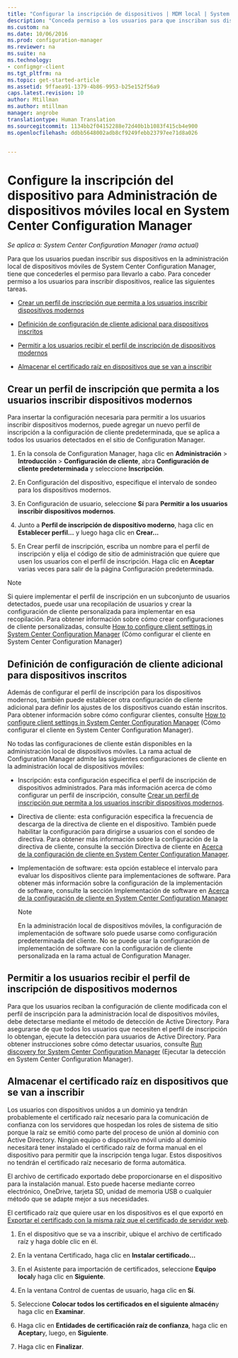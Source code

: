 ```yaml
---
title: "Configurar la inscripción de dispositivos | MDM local | System Center Configuration Manager"
description: "Conceda permiso a los usuarios para que inscriban sus dispositivos para la administración local de dispositivos móviles en System Center Configuration Manager."
ms.custom: na
ms.date: 10/06/2016
ms.prod: configuration-manager
ms.reviewer: na
ms.suite: na
ms.technology:
- configmgr-client
ms.tgt_pltfrm: na
ms.topic: get-started-article
ms.assetid: 9ffaea91-1379-4b86-9953-b25e152f56a9
caps.latest.revision: 10
author: Mtillman
ms.author: mtillman
manager: angrobe
translationtype: Human Translation
ms.sourcegitcommit: 1134bb2f04152288e72d40b1b1083f415cb4e900
ms.openlocfilehash: ddbb5648002adb8cf9249febb23797ee71d8a026


---
```

# <a name="set-up-device-enrollment-for-on-premises-mobile-device-management-in-system-center-configuration-manager"></a>Configure la inscripción del dispositivo para Administración de dispositivos móviles local en System Center Configuration Manager

*Se aplica a: System Center Configuration Manager (rama actual)*

Para que los usuarios puedan inscribir sus dispositivos en la administración local de dispositivos móviles de System Center Configuration Manager, tiene que concederles el permiso para llevarlo a cabo. Para conceder permiso a los usuarios para inscribir dispositivos, realice las siguientes tareas.

-   [Crear un perfil de inscripción que permita a los usuarios inscribir dispositivos modernos](#bkmk_createProf)  

-   [Definición de configuración de cliente adicional para dispositivos inscritos](#bkmk_addClient)  

-   [Permitir a los usuarios recibir el perfil de inscripción de dispositivos modernos](#bkmk_enableUsers)  

-   [Almacenar el certificado raíz en dispositivos que se van a inscribir](#bkmk_storeCert)  

##  <a name="a-namebkmkcreateprofa-create-an-enrollment-profile-that-allows-users-to-enroll-modern-devices"></a><a name="bkmk_createProf"></a> Crear un perfil de inscripción que permita a los usuarios inscribir dispositivos modernos  
 Para insertar la configuración necesaria para permitir a los usuarios inscribir dispositivos modernos, puede agregar un nuevo perfil de inscripción a la configuración de cliente predeterminada, que se aplica a todos los usuarios detectados en el sitio de Configuration Manager.  

1.  En la consola de Configuration Manager, haga clic en **Administración** > **Introducción** > **Configuración de cliente**, abra **Configuración de cliente predeterminada** y seleccione **Inscripción**.  

2.  En Configuración del dispositivo, especifique el intervalo de sondeo para los dispositivos modernos.  

3.  En Configuración de usuario, seleccione **Sí** para **Permitir a los usuarios inscribir dispositivos modernos**.  

4.  Junto a **Perfil de inscripción de dispositivo moderno**, haga clic en **Establecer perfil...** y luego haga clic en **Crear...**  

5.  En Crear perfil de inscripción, escriba un nombre para el perfil de inscripción y elija el código de sitio de administración que quiere que usen los usuarios con el perfil de inscripción. Haga clic en **Aceptar** varias veces para salir de la página Configuración predeterminada.  

> [!NOTE]  
>  Si quiere implementar el perfil de inscripción en un subconjunto de usuarios detectados, puede usar una recopilación de usuarios y crear la configuración de cliente personalizada para implementar en esa recopilación. Para obtener información sobre cómo crear configuraciones de cliente personalizadas, consulte [How to configure client settings in System Center Configuration Manager](../../core/clients/deploy/configure-client-settings.md) (Cómo configurar el cliente en System Center Configuration Manager)  

##  <a name="a-namebkmkaddclienta-set-up-additional-client-settings-for-enrolled-devices"></a><a name="bkmk_addClient"></a> Definición de configuración de cliente adicional para dispositivos inscritos  
 Además de configurar el perfil de inscripción para los dispositivos modernos, también puede establecer otra configuración de cliente adicional para definir los ajustes de los dispositivos cuando están inscritos.  Para obtener información sobre cómo configurar clientes, consulte [How to configure client settings in System Center Configuration Manager](../../core/clients/deploy/configure-client-settings.md) (Cómo configurar el cliente en System Center Configuration Manager).  

 No todas las configuraciones de cliente están disponibles en la administración local de dispositivos móviles. La rama actual de Configuration Manager admite las siguientes configuraciones de cliente en la administración local de dispositivos móviles:  

-   Inscripción: esta configuración especifica el perfil de inscripción de dispositivos administrados. Para más información acerca de cómo configurar un perfil de inscripción, consulte [Crear un perfil de inscripción que permita a los usuarios inscribir dispositivos modernos](#bkmk_createProf).  

-   Directiva de cliente: esta configuración especifica la frecuencia de descarga de la directiva de cliente en el dispositivo. También puede habilitar la configuración para dirigirse a usuarios con el sondeo de directiva. Para obtener más información sobre la configuración de la directiva de cliente, consulte la sección Directiva de cliente en [Acerca de la configuración de cliente en System Center Configuration Manager](../../core/clients/deploy/about-client-settings.md).  

-   Implementación de software: esta opción establece el intervalo para evaluar los dispositivos cliente para implementaciones de software. Para obtener más información sobre la configuración de la implementación de software, consulte la sección Implementación de software en [Acerca de la configuración de cliente en System Center Configuration Manager](../../core/clients/deploy/about-client-settings.md)  

    > [!NOTE]  
    >  En la administración local de dispositivos móviles, la configuración de implementación de software solo puede usarse como configuración predeterminada del cliente. No se puede usar la configuración de implementación de software con la configuración de cliente personalizada en la rama actual de Configuration Manager.  

##  <a name="a-namebkmkenableusersa-enable-users-to-receive-the-modern-device-enrollment-profile"></a><a name="bkmk_enableUsers"></a> Permitir a los usuarios recibir el perfil de inscripción de dispositivos modernos  
 Para que los usuarios reciban la configuración de cliente modificada con el perfil de inscripción para la administración local de dispositivos móviles, debe detectarse mediante el método de detección de Active Directory. Para asegurarse de que todos los usuarios que necesiten el perfil de inscripción lo obtengan, ejecute la detección para usuarios de Active Directory. Para obtener instrucciones sobre cómo detectar usuarios, consulte [Run discovery for System Center Configuration Manager](../../core/servers/deploy/configure/run-discovery.md) (Ejecutar la detección en System Center Configuration Manager).  

##  <a name="a-namebkmkstorecerta-store-the-root-certificate-on-devices-to-be-enrolled"></a><a name="bkmk_storeCert"></a> Almacenar el certificado raíz en dispositivos que se van a inscribir  
 Los usuarios con dispositivos unidos a un dominio ya tendrán probablemente el certificado raíz necesario para la comunicación de confianza con los servidores que hospedan los roles de sistema de sitio porque la raíz se emitió como parte del proceso de unión al dominio con Active Directory. Ningún equipo o dispositivo móvil unido al dominio necesitará tener instalado el certificado raíz de forma manual en el dispositivo para permitir que la inscripción tenga lugar. Estos dispositivos no tendrán el certificado raíz necesario de forma automática.  

 El archivo de certificado exportado debe proporcionarse en el dispositivo para la instalación manual. Esto puede hacerse mediante correo electrónico, OneDrive, tarjeta SD, unidad de memoria USB o cualquier método que se adapte mejor a sus necesidades.  

 El certificado raíz que quiere usar en los dispositivos es el que exportó en [Exportar el certificado con la misma raíz que el certificado de servidor web](../../mdm/get-started/set-up-certificates-on-premises-mdm.md#bkmk_exportCert).  

1.  En el dispositivo que se va a inscribir, ubique el archivo de certificado raíz y haga doble clic en él.  

2.  En la ventana Certificado, haga clic en **Instalar certificado…**  

3.  En el Asistente para importación de certificados, seleccione **Equipo local**y haga clic en **Siguiente**.  

4.  En la ventana Control de cuentas de usuario, haga clic en **Sí**.  

5.  Seleccione **Colocar todos los certificados en el siguiente almacén**y haga clic en **Examinar**.  

6.  Haga clic en **Entidades de certificación raíz de confianza**, haga clic en **Aceptar**y, luego, en **Siguiente**.  

7.  Haga clic en **Finalizar**.  



<!--HONumber=Nov16_HO1-->


